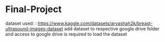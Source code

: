 # Final-Project

dataset used: : https://www.kaggle.com/datasets/aryashah2k/breast-ultrasound-images-dataset
add dataset to respective google drive folder and access to google drive is required to load the dataset
